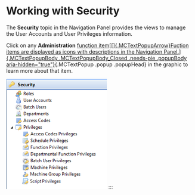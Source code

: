 # Working with Security

The **Security** topic in the Navigation Panel provides the views to manage the User Accounts and User Privileges
information.

Click on any **Administration** [function item[[]{.MCTextPopupArrow}Fuction items are displayed as icons with
descriptions in the Navigation Panel.]{.MCTextPopupBody
.MCTextPopupBody_Closed .needs-pie .popupBody
aria-hidden="true"}](javascript:void(0)){.MCTextPopup .popup .popupHead}
in the graphic to learn more about that item.

![Security Topic](../../../Resources/Images/EM/EMsecuritymenu.png "Security Topic")
:::
